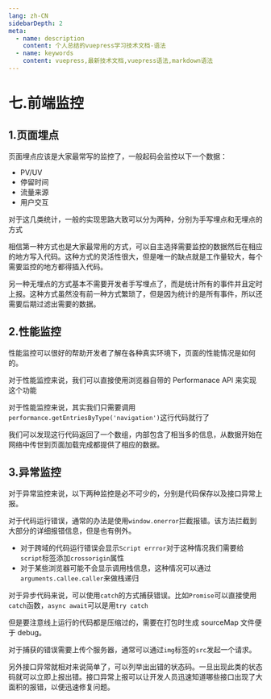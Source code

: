 ```yaml
---
lang: zh-CN
sidebarDepth: 2
meta:
  - name: description
    content: 个人总结的vuepress学习技术文档-语法
  - name: keywords
    content: vuepress,最新技术文档,vuepress语法,markdown语法
---
```


# 七.前端监控

## 1.页面埋点

页面埋点应该是大家最常写的监控了，一般起码会监控以下一个数据：

- PV/UV
- 停留时间
- 流量来源
- 用户交互

对于这几类统计，一般的实现思路大致可以分为两种，分别为手写埋点和无埋点的方式

相信第一种方式也是大家最常用的方式，可以自主选择需要监控的数据然后在相应的地方写入代码。这种方式的灵活性很大，但是唯一的缺点就是工作量较大，每个需要监控的地方都得插入代码。

另一种无埋点的方式基本不需要开发者手写埋点了，而是统计所有的事件并且定时上报。这种方式虽然没有前一种方式繁琐了，但是因为统计的是所有事件，所以还需要后期过滤出需要的数据。

## 2.性能监控

性能监控可以很好的帮助开发者了解在各种真实环境下，页面的性能情况是如何的。

对于性能监控来说，我们可以直接使用浏览器自带的 Performanace API 来实现这个功能

对于性能监控来说，其实我们只需要调用`performance.getEntriesByType('navigation')`这行代码就行了

我们可以发现这行代码返回了一个数组，内部包含了相当多的信息，从数据开始在网络中传世到页面加载完成都提供了相应的数据。

## 3.异常监控

对于异常监控来说，以下两种监控是必不可少的，分别是代码保存以及接口异常上报。

对于代码运行错误，通常的办法是使用`window.onerror`拦截报错。该方法拦截到大部分的详细报错信息，但是也有例外。

- 对于跨域的代码运行错误会显示`Script errror`对于这种情况我们需要给`script`标签添加`crossorigin`属性
- 对于某些浏览器可能不会显示调用栈信息，这种情况可以通过`arguments.callee.caller`来做栈递归

对于异步代码来说，可以使用`catch`的方式捕获错误。比如`Promise`可以直接使用`catch`函数，`async await`可以是用`try catch`

但是要注意线上运行的代码都是压缩过的，需要在打包时生成 sourceMap 文件便于 debug。

对于捕获的错误需要上传个服务器，通常可以通过`img`标签的`src`发起一个请求。

另外接口异常就相对来说简单了，可以列举出出错的状态码。一旦出现此类的状态码就可以立即上报出错。接口异常上报可以让开发人员迅速知道哪些接口出现了大面积的报错，以便迅速修复问题。
